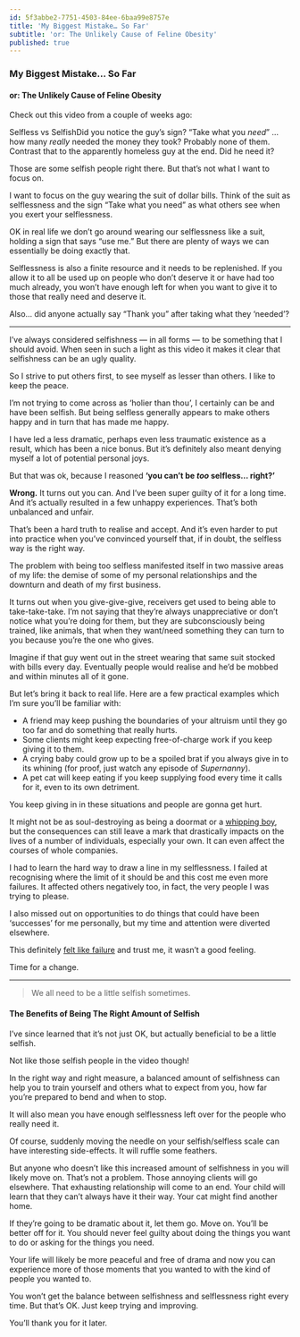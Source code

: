 ```yaml
---
id: 5f3abbe2-7751-4503-84ee-6baa99e8757e
title: 'My Biggest Mistake… So Far'
subtitle: 'or: The Unlikely Cause of Feline Obesity'
published: true
---
```




### My Biggest Mistake… So Far

#### or: The Unlikely Cause of Feline Obesity

Check out this video from a couple of weeks ago:

Selfless vs SelfishDid you notice the guy’s sign? “Take what you *need*” … how many *really* needed the money they took? Probably none of them. Contrast that to the apparently homeless guy at the end. Did he need it?

Those are some selfish people right there. But that’s not what I want to focus on.

I want to focus on the guy wearing the suit of dollar bills. Think of the suit as selflessness and the sign “Take what you need” as what others see when you exert your selflessness.

OK in real life we don’t go around wearing our selflessness like a suit, holding a sign that says “use me.” But there are plenty of ways we can essentially be doing exactly that.

Selflessness is also a finite resource and it needs to be replenished. If you allow it to all be used up on people who don’t deserve it or have had too much already, you won’t have enough left for when you want to give it to those that really need and deserve it.

Also… did anyone actually say “Thank you” after taking what they ‘needed’?





---



I’ve always considered selfishness — in all forms — to be something that I should avoid. When seen in such a light as this video it makes it clear that selfishness can be an ugly quality.

So I strive to put others first, to see myself as lesser than others. I like to keep the peace.

I’m not trying to come across as ‘holier than thou’, I certainly can be and have been selfish. But being selfless generally appears to make others happy and in turn that has made me happy.

I have led a less dramatic, perhaps even less traumatic existence as a result, which has been a nice bonus. But it’s definitely also meant denying myself a lot of potential personal joys.

But that was ok, because I reasoned **‘you can’t be *too* selfless… right?’**

**Wrong.** It turns out you can. And I’ve been super guilty of it for a long time. And it’s actually resulted in a few unhappy experiences. That’s both unbalanced and unfair.

That’s been a hard truth to realise and accept. And it’s even harder to put into practice when you’ve convinced yourself that, if in doubt, the selfless way is the right way.

The problem with being too selfless manifested itself in two massive areas of my life: the demise of some of my personal relationships and the downturn and death of my first business.

It turns out when you give-give-give, receivers get used to being able to take-take-take. I’m not saying that they’re always unappreciative or don’t notice what you’re doing for them, but they are subconsciously being trained, like animals, that when they want/need something they can turn to you because you’re the one who gives.

Imagine if that guy went out in the street wearing that same suit stocked with bills every day. Eventually people would realise and he’d be mobbed and within minutes all of it gone.

But let’s bring it back to real life. Here are a few practical examples which I’m sure you’ll be familiar with:

- A friend may keep pushing the boundaries of your altruism until they go too far and do something that really hurts.
- Some clients might keep expecting free-of-charge work if you keep giving it to them.
- A crying baby could grow up to be a spoiled brat if you always give in to its whining (for proof, just watch any episode of *Supernanny*).
- A pet cat will keep eating if you keep supplying food every time it calls for it, even to its own detriment.

You keep giving in in these situations and people are gonna get hurt.

It might not be as soul-destroying as being a doormat or a [whipping boy](https://en.wikipedia.org/wiki/Whipping_boy), but the consequences can still leave a mark that drastically impacts on the lives of a number of individuals, especially your own. It can even affect the courses of whole companies.

I had to learn the hard way to draw a line in my selflessness. I failed at recognising where the limit of it should be and this cost me even more failures. It affected others negatively too, in fact, the very people I was trying to please.

I also missed out on opportunities to do things that could have been ‘successes’ for me personally, but my time and attention were diverted elsewhere.

This definitely [felt like failure](https://medium.com/@simonhamp/don-t-fail-at-failing-9633aed02a55) and trust me, it wasn’t a good feeling.

Time for a change.





---



> We all need to be a little selfish sometimes.

#### The Benefits of Being The Right Amount of Selfish

I’ve since learned that it’s not just OK, but actually beneficial to be a little selfish.

Not like those selfish people in the video though!

In the right way and right measure, a balanced amount of selfishness can help you to train yourself and others what to expect from you, how far you’re prepared to bend and when to stop.

It will also mean you have enough selflessness left over for the people who really need it.

Of course, suddenly moving the needle on your selfish/selfless scale can have interesting side-effects. It will ruffle some feathers.

But anyone who doesn’t like this increased amount of selfishness in you will likely move on. That’s not a problem. Those annoying clients will go elsewhere. That exhausting relationship will come to an end. Your child will learn that they can’t always have it their way. Your cat might find another home.

If they’re going to be dramatic about it, let them go. Move on. You’ll be better off for it. You should never feel guilty about doing the things you want to do or asking for the things you need.

Your life will likely be more peaceful and free of drama and now you can experience more of those moments that you wanted to with the kind of people you wanted to.

You won’t get the balance between selfishness and selflessness right every time. But that’s OK. Just keep trying and improving.

You’ll thank you for it later.


